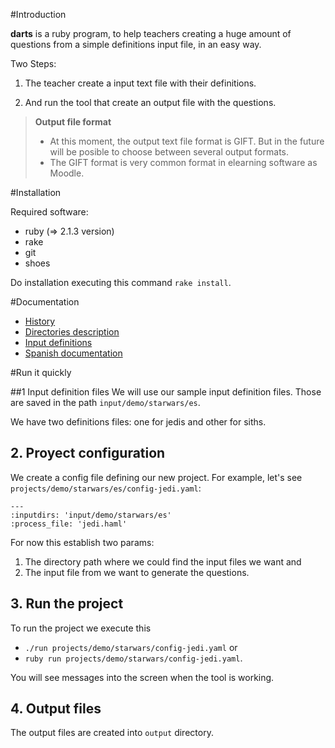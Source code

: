 #Introduction

**darts** is a ruby program, to help teachers creating a huge amount 
of questions from a simple definitions input file, in an easy way.

Two Steps:

1. The teacher create a input text file with their definitions.

2. And run the tool that create an output file with the questions.

> **Output file format**
>
> * At this moment, the output text file format is GIFT. But in the
future will be posible to choose between several output formats.
> * The GIFT format is very common format in elearning software as Moodle.

#Installation

Required software:
* ruby (=> 2.1.3 version)
* rake
* git
* shoes

Do installation executing this command `rake install`.

#Documentation
* [History](./docs/en/history.md)
* [Directories description](./docs/en/dirtree.md)
* [Input definitions](./docs/en/inputs.md)
* [Spanish documentation](./doc/es/README.md)


#Run it quickly

##1 Input definition files
We will use our sample input definition files. Those are saved in the 
path `input/demo/starwars/es`.

We have two definitions files: one for jedis and other for siths.

## 2. Proyect configuration
We create a config file defining our new project. For example, let's 
see `projects/demo/starwars/es/config-jedi.yaml`:

```
---
:inputdirs: 'input/demo/starwars/es' 
:process_file: 'jedi.haml'
```

For now this establish two params:

1. The directory path where we could find the input files we want and
2. The input file from we want to generate the questions.

## 3. Run the project

To run the project we execute this
* `./run projects/demo/starwars/config-jedi.yaml` or 
* `ruby run projects/demo/starwars/config-jedi.yaml`.

You will see messages into the screen when the tool is working.

## 4. Output files
The output files are created into `output` directory.

